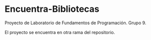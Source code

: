 # Encuentra-Bibliotecas
Proyecto de Laboratorio de Fundamentos de Programación. Grupo 9.


El proyecto se encuentra en otra rama del repositorio.
